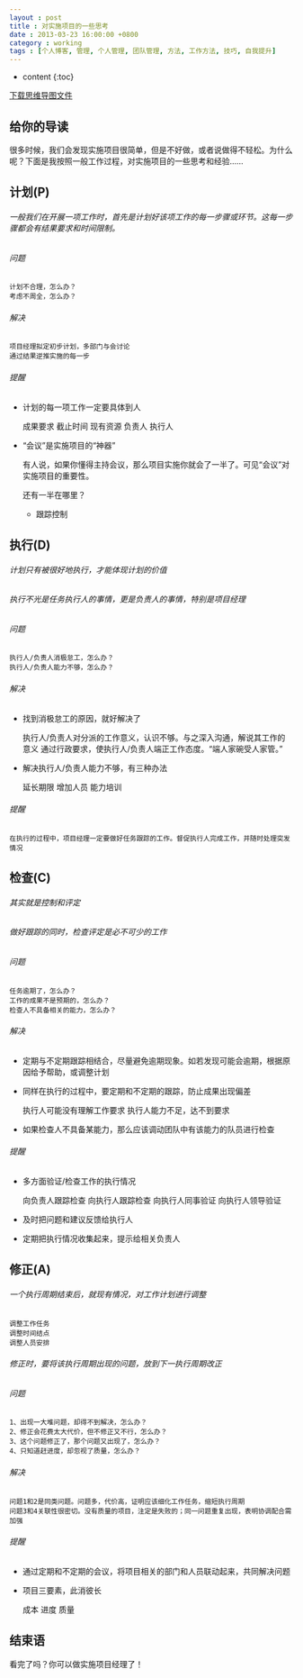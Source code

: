 ```yaml
---
layout : post
title : 对实施项目的一些思考
date : 2013-03-23 16:00:00 +0800
category : working
tags : [个人博客, 管理, 个人管理, 团队管理, 方法, 工作方法, 技巧, 自我提升]
---
```


* content
{:toc}


[下载思维导图文件](https://docs.google.com/file/d/0B7UFT4BR96esSEozLWxIdEhzYnM/edit?usp=sharing)

## 给你的导读

很多时候，我们会发现实施项目很简单，但是不好做，或者说做得不轻松。为什么呢？下面是我按照一般工作过程，对实施项目的一些思考和经验……


## 计划(P)

###### 一般我们在开展一项工作时，首先是计划好该项工作的每一步骤或环节。这每一步骤都会有结果要求和时间限制。

###### 问题

	计划不合理，怎么办？
	考虑不周全，怎么办？

###### 解决

	项目经理拟定初步计划，多部门与会讨论
	通过结果逆推实施的每一步

###### 提醒

- 计划的每一项工作一定要具体到人

	成果要求
	截止时间
	现有资源
	负责人
	执行人
	
- “会议”是实施项目的“神器”

	有人说，如果你懂得主持会议，那么项目实施你就会了一半了。可见“会议”对实施项目的重要性。

	还有一半在哪里？
	 - 跟踪控制

## 执行(D)

###### 计划只有被很好地执行，才能体现计划的价值

###### 执行不光是任务执行人的事情，更是负责人的事情，特别是项目经理


###### 问题

	执行人/负责人消极怠工，怎么办？
	执行人/负责人能力不够，怎么办？

###### 解决

- 找到消极怠工的原因，就好解决了

	执行人/负责人对分派的工作意义，认识不够。与之深入沟通，解说其工作的意义
	通过行政要求，使执行人/负责人端正工作态度。“端人家碗受人家管。”
	
- 解决执行人/负责人能力不够，有三种办法

	延长期限
	增加人员
	能力培训

###### 提醒

	在执行的过程中，项目经理一定要做好任务跟踪的工作。督促执行人完成工作，并随时处理突发情况

## 检查(C)

###### 其实就是控制和评定

###### 做好跟踪的同时，检查评定是必不可少的工作

###### 问题

	任务逾期了，怎么办？
	工作的成果不是预期的，怎么办？
	检查人不具备相关的能力，怎么办？

###### 解决

- 定期与不定期跟踪相结合，尽量避免逾期现象。如若发现可能会逾期，根据原因给予帮助，或调整计划

- 同样在执行的过程中，要定期和不定期的跟踪，防止成果出现偏差

	执行人可能没有理解工作要求
	执行人能力不足，达不到要求

- 如果检查人不具备某能力，那么应该调动团队中有该能力的队员进行检查

###### 提醒

- 多方面验证/检查工作的执行情况

	向负责人跟踪检查
	向执行人跟踪检查
	向执行人同事验证
	向执行人领导验证

- 及时把问题和建议反馈给执行人

- 定期把执行情况收集起来，提示给相关负责人

## 修正(A)


###### 一个执行周期结束后，就现有情况，对工作计划进行调整

	调整工作任务
	调整时间结点
	调整人员安排
	
###### 修正时，要将该执行周期出现的问题，放到下一执行周期改正

###### 问题

	1、出现一大堆问题，却得不到解决，怎么办？
	2、修正会花费太大代价，但不修正又不行，怎么办？
	3、这个问题修正了，那个问题又出现了，怎么办？
	4、只知道赶进度，却忽视了质量，怎么办？

###### 解决

	问题1和2是同类问题。问题多，代价高，证明应该细化工作任务，缩短执行周期
	问题3和4关联性很密切。没有质量的项目，注定是失败的；同一问题重复出现，表明协调配合需加强

###### 提醒

- 通过定期和不定期的会议，将项目相关的部门和人员联动起来，共同解决问题

- 项目三要素，此消彼长

	成本
	进度
	质量

## 结束语

看完了吗？你可以做实施项目经理了！